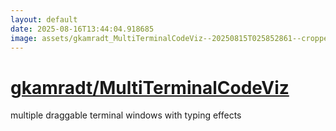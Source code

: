 ```yaml
---
layout: default
date: 2025-08-16T13:44:04.918685
image: assets/gkamradt_MultiTerminalCodeViz--20250815T025852861--cropped.png
---
```


# [gkamradt/MultiTerminalCodeViz](https://github.com/gkamradt/MultiTerminalCodeViz)

multiple draggable terminal windows with typing effects
